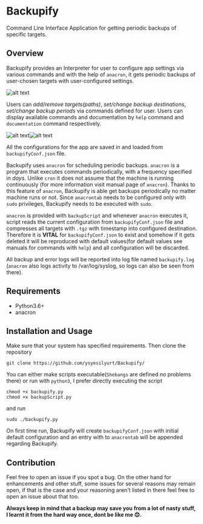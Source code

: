 # Backupify
Command Line Interface Application for getting periodic backups of specific targets.

[1]: https://github.com/ysyesilyurt/Backupify/blob/master/images/1.png  
[2]: https://github.com/ysyesilyurt/Backupify/blob/master/images/2.png
[3]: https://github.com/ysyesilyurt/Backupify/blob/master/images/3.png

## Overview
Backupify provides an Interpreter for user to configure app settings via various commands and with the help of ```anacron```, it gets periodic backups of user-chosen
targets with user-configured settings.

![alt text][1]

Users can _add/remove targets(paths)_, _set/change backup destinations_, _set/change backup periods_ via commands defined for user. Users can display available commands and documentation by `help` command and `documentation`
command respectively. 

![alt text][2]![alt text][3]

All the configurations for the app are saved in and loaded from `backupifyConf.json` file. 

Backupify uses `anacron` for scheduling periodic backups. `anacron` is a program that executes commands periodically, with a frequency 
specified in _days_. Unlike `cron` it does not assume that the machine is running continuously (for more information visit manual page of `anacron`).
Thanks to this feature of `anacron`, Backupify is able get backups periodically no matter machine runs or not. Since `anacrontab` needs to be configured 
only with `sudo` privileges, Backupify needs to be executed with `sudo`.

`anacron` is provided with `backupScript` and whenever `anacron` executes it, script reads the current configuration from `backupifyConf.json` file and compresses 
all targets with `.tgz` with timestamp into configured destination. Therefore it is **VITAL** for `backupifyConf.json` to exist and somehow if it gets deleted it will be reproduced with 
default values(for default values see manuals for commands with `help`) and all configuration will be discarded.
              
All backup and error logs will be reported into log file named `backupify.log` (`anacron` also logs activity to /var/log/syslog, so logs can also be seen
from there).

## Requirements
* Python3.6+
* anacron

## Installation and Usage
Make sure that your system has specified requirements. Then clone the repository
```
git clone https://github.com/ysyesilyurt/Backupify/
```
You can either make scripts executable(`Shebangs` are defined no problems there) or run with `python3`, I prefer directly executing the script
```
chmod +x backupify.py
chmod +x backupScript.py
```
and run
```
sudo ./backupify.py
```
On first time run, Backupify will create `backupifyConf.json` with initial default configuration and an entry with to `anacrontab` will be appended regarding
Backupify.

## Contribution
Feel free to open an issue if you spot a bug. On the other hand for enhancements and other stuff, some issues for several reasons may remain open,
 if that is the case and your reasoning aren't listed in there feel free to open an issue about that too. 
 
 **Always keep in mind that a backup may save you from a lot of nasty stuff, I learnt it from the hard way once, dont be like me :blush:.** 